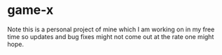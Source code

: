 # game-x
Note this is a personal project of mine which I am working on in my free time so updates and bug fixes might not come out at the rate one might hope.
